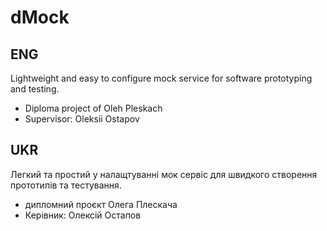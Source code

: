 # dMock
## ENG 
Lightweight and easy to configure mock service for software prototyping and testing.
- Diploma project of Oleh Pleskach
- Supervisor: Oleksii Ostapov

## UKR
Легкий та простий у налащтуванні мок сервіс для швидкого створення прототипів та тестування.
- дипломний проєкт Олега Плескача
- Керівник: Олексій Остапов
